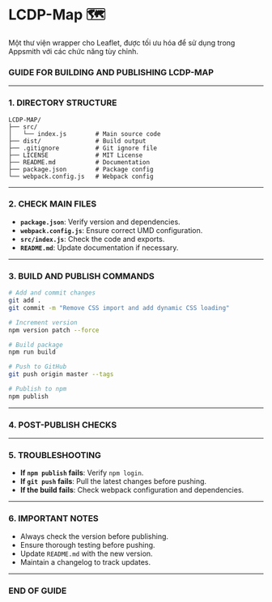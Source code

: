 # LCDP-Map 🗺️

Một thư viện wrapper cho Leaflet, được tối ưu hóa để sử dụng trong Appsmith với các chức năng tùy chỉnh.

### GUIDE FOR BUILDING AND PUBLISHING LCDP-MAP

---

### 1. DIRECTORY STRUCTURE  
```
LCDP-MAP/
├── src/
│   └── index.js        # Main source code
├── dist/               # Build output
├── .gitignore          # Git ignore file
├── LICENSE             # MIT License
├── README.md           # Documentation
├── package.json        # Package config
└── webpack.config.js   # Webpack config
```

---

### 2. CHECK MAIN FILES
- **`package.json`**: Verify version and dependencies.  
- **`webpack.config.js`**: Ensure correct UMD configuration.  
- **`src/index.js`**: Check the code and exports.  
- **`README.md`**: Update documentation if necessary.  

---

### 3. BUILD AND PUBLISH COMMANDS
```bash
# Add and commit changes
git add .
git commit -m "Remove CSS import and add dynamic CSS loading"

# Increment version
npm version patch --force

# Build package
npm run build

# Push to GitHub
git push origin master --tags

# Publish to npm
npm publish
```

---

### 4. POST-PUBLISH CHECKS

---

### 5. TROUBLESHOOTING
- **If `npm publish` fails**: Verify `npm login`.  
- **If `git push` fails**: Pull the latest changes before pushing.  
- **If the build fails**: Check webpack configuration and dependencies.  

---

### 6. IMPORTANT NOTES
- Always check the version before publishing.  
- Ensure thorough testing before pushing.  
- Update `README.md` with the new version.  
- Maintain a changelog to track updates.  

---

### END OF GUIDE